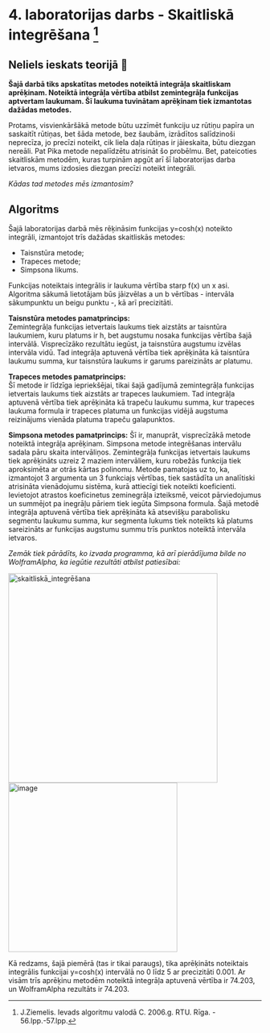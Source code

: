 # 4. laboratorijas darbs -  Skaitliskā integrēšana [^1]  
## Neliels ieskats teorijā :mag_right:

**Šajā darbā tiks apskatītas metodes noteiktā integrāļa skaitliskam aprēķinam. Noteiktā integrāļa vērtība atbilst zemintegrāļa funkcijas aptvertam laukumam.
Šī laukuma tuvinātam aprēķinam tiek izmantotas dažādas metodes.**  

Protams, visvienkāršākā metode būtu uzzīmēt funkciju uz rūtiņu papīra un saskaitīt rūtiņas, bet šāda metode, bez šaubām, izrādītos salīdzinoši neprecīza, jo precīzi noteikt, cik liela daļa rūtiņas ir jāieskaita, būtu diezgan nereāli. Pat Pika metode nepalīdzētu atrisināt šo probēlmu. Bet, pateicoties skaitliskām metodēm, kuras turpinām apgūt arī šī laboratorijas darba ietvaros, mums izdosies diezgan precīzi noteikt integrāli.  

_Kādas tad metodes mēs izmantosim?_

## Algoritms

Šajā laboratorijas darbā mēs rēķināsim funkcijas y=cosh(x) noteikto integrāli, izmantojot trīs dažādas skaitliskās metodes:  
- Taisnstūra metode;  
- Trapeces metode;  
- Simpsona likums.  

Funkcijas noteiktais integrālis ir laukuma vērtība starp f(x) un x asi. Algoritma sākumā lietotājam būs jāizvēlas a un b vērtības - intervāla sākumpunktu un beigu punktu -, kā arī precizitāti.  

**Taisnstūra metodes pamatprincips:**  
Zemintegrāļa funkcijas ietvertais laukums tiek aizstāts ar taisntūra laukumiem, kuru platums ir h, bet augstumu nosaka funkcijas vērtība šajā intervālā. Visprecīzāko rezultātu iegūst, ja taisnstūra augstumu izvēlas intervāla vidū. Tad integrāļa aptuvenā vērtība tiek aprēķināta kā taisntūra laukumu summa, kur taisnstūra laukums ir garums pareizināts ar platumu. 

**Trapeces metodes pamatprincips:**  
Šī metode ir līdzīga iepriekšējai, tikai šajā gadījumā zemintegrāļa funkcijas ietvertais laukums tiek aizstāts ar trapeces laukumiem. Tad integrāļa aptuvenā vērtība tiek aprēķināta kā trapeču laukumu summa, kur trapeces laukuma formula ir trapeces platuma un funkcijas vidējā augstuma reizinājums vienāda platuma trapeču galapunktos.  

**Simpsona metodes pamatprincips:**
Šī ir, manuprāt, visprecīzākā metode noteiktā integrāļa aprēķinam. Simpsona metode integrēšanas intervālu sadala pāru skaita intervāliņos. Zemintegrāļa funkcijas ietvertais laukums tiek aprēķināts uzreiz 2 maziem intervāliem, kuru robežās funkcija tiek aproksimēta ar otrās kārtas polinomu. Metode pamatojas uz to, ka, izmantojot 3 argumenta un 3 funkciajs vērtības, tiek sastādīta un analītiski atrisināta vienādojumu sistēma, kurā attiecīgi tiek noteikti koeficienti. Ievietojot atrastos koeficinetus zeminegrāļa izteiksmē, veicot pārviedojumus un summējot pa inegrāļu pāriem tiek iegūta Simpsona formula. Šajā metodē integrāļa aptuvenā vērtība tiek aprēķināta kā atsevišķu parabolisku segmentu laukumu summa, kur segmenta lukums tiek noteikts kā platums sareizināts ar funkcijas augstumu summu trīs punktos noteiktā intervāla ietvaros.   

_Zemāk tiek pārādīts, ko izvada programma, kā arī pierādījuma bilde no WolframAlpha, ka iegūtie rezultāti atbilst patiesībai:_  

<img width="416" alt="skaitliskā_integrēšana" src="https://user-images.githubusercontent.com/112925785/213693602-ad69dca4-a82e-48fe-a3e5-22ea21275203.png">
<img width="336" alt="image" src="https://user-images.githubusercontent.com/112925785/213693655-b7f3286a-29a2-405c-8968-a6a4b82360dd.png">

Kā redzams, šajā piemērā (tas ir tikai paraugs), tika aprēķināts noteiktais integrālis funkcijai y=cosh(x) intervālā no 0 līdz 5 ar precizitāti 0.001. Ar visām trīs aprēķinu metodēm noteiktā integrāļa aptuvenā vērtība ir 74.203, un WolframAlpha rezultāts ir 74.203. 

[^1]: J.Ziemelis. Ievads algoritmu valodā C. 2006.g. RTU. Rīga. - 56.lpp.-57.lpp.


